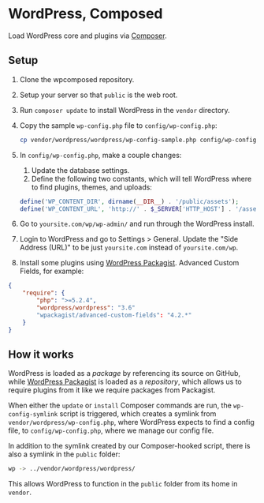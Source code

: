 # WordPress, Composed

Load WordPress core and plugins via [Composer](http://getcomposer.org/).



## Setup

1. Clone the wpcomposed repository.

1. Setup your server so that `public` is the web root.

1. Run `composer update` to install WordPress in the `vendor` directory.

1. Copy the sample `wp-config.php` file to `config/wp-config.php`:

	```bash
	cp vendor/wordpress/wordpress/wp-config-sample.php config/wp-config.php
	```

1. In `config/wp-config.php`, make a couple changes:
    1. Update the database settings.
    2. Define the following two constants, which will tell WordPress where to find plugins, themes, and uploads:

    ```php
    define('WP_CONTENT_DIR', dirname(__DIR__) . '/public/assets');
	define('WP_CONTENT_URL', 'http://' . $_SERVER['HTTP_HOST'] . '/assets');
	```

1. Go to `yoursite.com/wp/wp-admin/` and run through the WordPress install.

1. Login to WordPress and go to Settings > General. Update the "Side Address (URL)" to be just `yoursite.com` instead of `yoursite.com/wp`.

1. Install some plugins using [WordPress Packagist](http://wpackagist.org/). Advanced Custom Fields, for example:

```json
{
	"require": {
		"php": ">=5.2.4",
		"wordpress/wordpress": "3.6"
	    "wpackagist/advanced-custom-fields": "4.2.*"
	}
}
```



## How it works

WordPress is loaded as a _package_ by referencing its source on GitHub, while [WordPress Packagist](http://wpackagist.org/) is loaded as a _repository_, which allows us to require plugins from it like we require packages from Packagist.

When either the `update` or `install` Composer commands are run, the `wp-config-symlink` script is triggered, which creates a symlink from `vendor/wordpress/wp-config.php`, where WordPress expects to find a config file, to `config/wp-config.php`, where we manage our config file.

In addition to the symlink created by our Composer-hooked script, there is also a symlink in the `public` folder:

```bash
wp -> ../vendor/wordpress/wordpress/
```

This allows WordPress to function in the `public` folder from its home in `vendor`.
